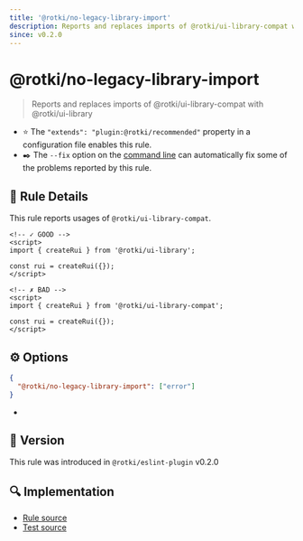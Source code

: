 ```yaml
---
title: '@rotki/no-legacy-library-import'
description: Reports and replaces imports of @rotki/ui-library-compat with @rotki/ui-library
since: v0.2.0
---
```


# @rotki/no-legacy-library-import

> Reports and replaces imports of @rotki/ui-library-compat with @rotki/ui-library

- :star: The `"extends": "plugin:@rotki/recommended"` property in a configuration file enables this rule.
- :black_nib:️ The `--fix` option on the [command line](http://eslint.org/docs/user-guide/command-line-interface#fix) can automatically fix some of the problems reported by this rule.

## :book: Rule Details

This rule reports usages of `@rotki/ui-library-compat`.

<eslint-code-block fix>

<!-- eslint-skip -->

```vue
<!-- ✓ GOOD -->
<script>
import { createRui } from '@rotki/ui-library';

const rui = createRui({});
</script>

<!-- ✗ BAD -->
<script>
import { createRui } from '@rotki/ui-library-compat';

const rui = createRui({});
</script>
```

</eslint-code-block>

## :gear: Options

```json
{
  "@rotki/no-legacy-library-import": ["error"]
}
```

-

## :rocket: Version

This rule was introduced in `@rotki/eslint-plugin` v0.2.0

## :mag: Implementation

- [Rule source](https://github.com/rotki/eslint-plugin/blob/master/src/rules/no-legacy-library-import.ts)
- [Test source](https://github.com/rotki/eslint-plugin/tree/master/tests/rules/no-legacy-library-import.ts)

